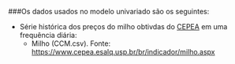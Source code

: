 ###Os dados usados no modelo univariado são os seguintes:
- Série histórica dos preços do milho obtivdas do [CEPEA](https://www.cepea.esalq.usp.br/br) em uma frequência diária:
    - Milho (CCM.csv). Fonte: https://www.cepea.esalq.usp.br/br/indicador/milho.aspx

